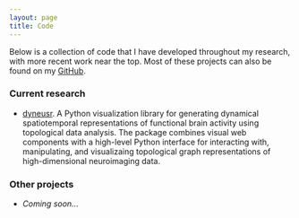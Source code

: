 ```yaml
---
layout: page
title: Code
---
```


Below is a collection of code that I have developed throughout my research, with more recent work near the top. Most of these projects can also be found on my [GitHub](https://github.com/calebgeniesse).


### Current research

- [dyneusr](https://braindynamicslab.github.io/dyneusr/). A Python visualization library for generating dynamical spatiotemporal representations of functional brain activity using topological data analysis. The package combines visual web components with a high-level Python interface for interacting with, manipulating, and visualizaing topological graph representations of high-dimensional neuroimaging data.

### Other projects

- *Coming soon...*
